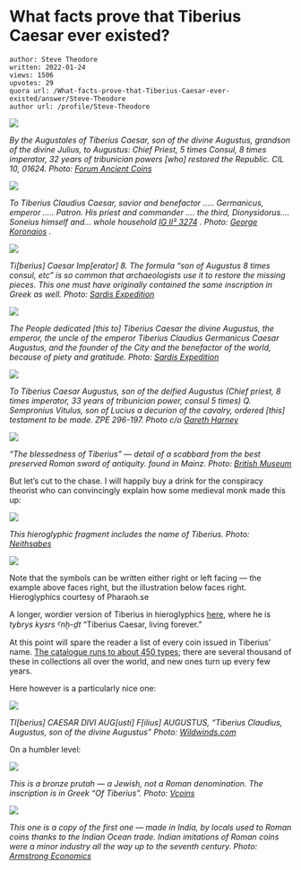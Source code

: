 # What facts prove that Tiberius Caesar ever existed?

	author: Steve Theodore
	written: 2022-01-24
	views: 1506
	upvotes: 29
	quora url: /What-facts-prove-that-Tiberius-Caesar-ever-existed/answer/Steve-Theodore
	author url: /profile/Steve-Theodore


![](https://qph.fs.quoracdn.net/main-qimg-42b8f32221118af7c61399d380f633ca-lq)

_By the Augustales of Tiberius Caesar, son of the divine Augustus, grandson of the divine Julius, to Augustus: Chief Priest, 5 times Consul, 8 times imperator, 32 years of tribunician powers [who] restored the Republic. CIL 10, 01624. Photo:_ _[Forum Ancient Coins](https://www.forumancientcoins.com/NumisWiki/view.asp?key=Beautiful%20Inscriptions)_ 

![](https://qph.fs.quoracdn.net/main-qimg-e1d9c91583ab127bde1b41f9b221b7e1-lq)

_To Tiberius Claudius Caesar, savior and benefactor ….. Germanicus, emperor ….. Patron. His priest and commander …. the third, Dionysidorus…. Soneius himself and… whole household_ _[IG II² 3274](https://epigraphy.packhum.org/text/5543)_ _. Photo:_ _[George Koronaios](https://commons.m.wikimedia.org/wiki/File:Dedicatory_inscription_to_Emperor_Tiberius_at_the_Ancient_Agora_of_Athens_on_March_23,_2021.jpg)_ _._ 

![](https://qph.fs.quoracdn.net/main-qimg-a220c4d0076a24dd849ecd44470fe6b1-lq)

_Ti[berius] Caesar Imp[erator] 8. The formula “son of Augustus 8 times consul, etc” is so common that archaeologists use it to restore the missing pieces. This one must have originally contained the same inscription in Greek as well. Photo:_ _[Sardis Expedition](https://sardisexpedition.org/en/artifacts/m14-414)_ 

![](https://qph.fs.quoracdn.net/main-qimg-7632043e98579ac7f1f21d0969c4c2f7-lq)

_The People dedicated [this to] Tiberius Caesar the divine Augustus, the emperor, the uncle of the emperor Tiberius Claudius Germanicus Caesar Augustus, and the founder of the City and the benefactor of the world, because of piety and gratitude. Photo:_ _[Sardis Expedition](https://sardisexpedition.org/en/artifacts/m14-333)_ 

![](https://qph.fs.quoracdn.net/main-qimg-678b2f3d01d958adb1d6463d49c83d69-lq)

_To Tiberius Caesar Augustus, son of the deified Augustus (Chief priest, 8 times imperator, 33 years of tribunician power, consul 5 times) Q. Sempronius Vitulus, son of Lucius a decurion of the cavalry, ordered [this] testament to be made. ZPE 296-197. Photo c/o_ _[Gareth Harney](https://twitter.com/OptimoPrincipi/status/609073229202866176/photo/1)_ 

![](https://qph.fs.quoracdn.net/main-qimg-c74b01994b253cd0636462a9f2cfcc55-lq)

_“The blessedness of Tiberius” — detail of a scabbard from the best preserved Roman sword of antiquity. found in Mainz. Photo:_ _[British Museum](https://blog.britishmuseum.org/the-sword-of-tiberius/)_ 

But let’s cut to the chase. I will happily buy a drink for the conspiracy theorist who can convincingly explain how some medieval monk made this up:

![](https://qph.fs.quoracdn.net/main-qimg-17ad506756ea48e31e4c760239fd3cea-lq)

_This hieroglyphic fragment includes the name of Tiberius. Photo:_ _[Neithsabes](https://en.wikipedia.org/wiki/Roman_pharaoh#/media/File:Cartouches_Tib%C3%A8re.JPG)_ 

![](https://qph.fs.quoracdn.net/main-qimg-7f2d145e3b11ab0db336524d102af0ec)

Note that the symbols can be written either right or left facing — the example above faces right, but the illustration below faces right. Hieroglyphics courtesy of Pharaoh.se



A longer, wordier version of Tiberius in hieroglyphics [here](https://www.aerobaticsweb.org/images/EGYPT/Egypt_2054_1024x1536.jpg), where he is _tybrys kysrs Ꜥnḫ-ḏt_  “Tiberius Caesar, living forever.”

At this point will spare the reader a list of every coin issued in Tiberius’ name. [The catalogue runs to about 450 types](https://www.wildwinds.com/coins/ric/tiberius/t.html); there are several thousand of these in collections all over the world, and new ones turn up every few years.

Here however is a particularly nice one:

![](https://qph.fs.quoracdn.net/main-qimg-126a279770eb9330814e45df3d83dc2b-lq)

_TI[berius] CAESAR DIVI AUG[usti] F[ilius] AUGUSTUS, “Tiberius Claudius, Augustus, son of the divine Augustus” Photo:_ _[Wildwinds.com](https://www.wildwinds.com/coins/sear5/s1760.html)_ 

On a humbler level:

![](https://qph.fs.quoracdn.net/main-qimg-2baee9674d5acc8a377bcee9885353cf-lq)

_This is a bronze prutah — a Jewish, not a Roman denomination. The inscription is in Greek “Of Tiberius”. Photo:_ _[Vcoins](https://www.vcoins.com/en/stores/lalexander_wolfe_ancient_art_and_artifacts/214/product/a_bronze_prutah_of_pontius_pilate_procurator_of_judea_under_tiberius/582511/Default.aspx)_ 

![](https://qph.fs.quoracdn.net/main-qimg-186e005173e5757a8f9a325bf4b227f5-lq)

_This one is a copy of the first one — made in India, by locals used to Roman coins thanks to the Indian Ocean trade. Indian imitations of Roman coins were a minor industry all the way up to the seventh century. Photo:_ _[Armstrong Economics](https://www.armstrongeconomics.com/indian-ancient-imitations-of-roman-coins/)_ 

